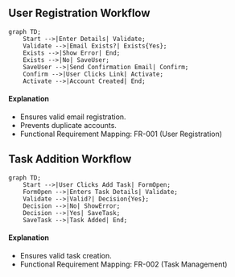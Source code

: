 ## User Registration Workflow

```mermaid
graph TD;
    Start -->|Enter Details| Validate;
    Validate -->|Email Exists?| Exists{Yes};
    Exists -->|Show Error| End;
    Exists -->|No| SaveUser;
    SaveUser -->|Send Confirmation Email| Confirm;
    Confirm -->|User Clicks Link| Activate;
    Activate -->|Account Created| End;
```

#### Explanation
- Ensures valid email registration.
- Prevents duplicate accounts.
- Functional Requirement Mapping: FR-001 (User Registration)

## Task Addition Workflow

```mermaid
graph TD;
    Start -->|User Clicks Add Task| FormOpen;
    FormOpen -->|Enters Task Details| Validate;
    Validate -->|Valid?| Decision{Yes};
    Decision -->|No| ShowError;
    Decision -->|Yes| SaveTask;
    SaveTask -->|Task Added| End;
```

#### Explanation
- Ensures valid task creation.
- Functional Requirement Mapping: FR-002 (Task Management)
